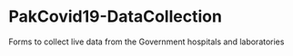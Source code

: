 # PakCovid19-DataCollection
Forms to collect live data from the Government hospitals and laboratories
